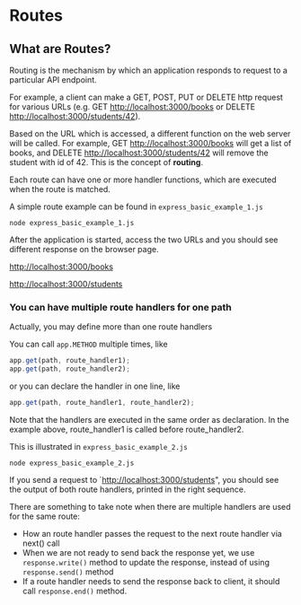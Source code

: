 # Routes

## What are Routes?

Routing is the mechanism by which an application responds to request to a particular API endpoint.

For example, a client can make a GET, POST, PUT or DELETE http request for various URLs \(e.g. GET [http://localhost:3000/books](http://localhost:3000/books) or DELETE [http://localhost:3000/students/42](http://localhost:3000/students/42)\).

Based on the URL which is accessed, a different function on the web server will be called. For example, GET [http://localhost:3000/books](http://localhost:3000/books) will get a list of books, and DELETE [http://localhost:3000/students/42](http://localhost:3000/students/42) will remove the student with id of 42. This is the concept of **routing**.

Each route can have one or more handler functions, which are executed when the route is matched.

A simple route example can be found in `express_basic_example_1.js`

```text
node express_basic_example_1.js
```

After the application is started, access the two URLs and you should see different response on the browser page.

[http://localhost:3000/books](http://localhost:3000/books)

[http://localhost:3000/students](http://localhost:3000/students)

### You can have multiple route handlers for one path

Actually, you may define more than one route handlers

You can call `app.METHOD` multiple times, like

```javascript
app.get(path, route_handler1);
app.get(path, route_handler2);
```

or you can declare the handler in one line, like

```javascript
app.get(path, route_handler1, route_handler2);
```

Note that the handlers are executed in the same order as declaration. In the example above, route\_handler1 is called before route\_handler2.

This is illustrated in `express_basic_example_2.js`

```text
node express_basic_example_2.js
```

If you send a request to \`[http://localhost:3000/students](http://localhost:3000/students)", you should see the output of both route handlers, printed in the right sequence.

There are something to take note when there are multiple handlers are used for the same route:

* How an route handler passes the request to the next route handler via next\(\) call
* When we are not ready to send back the response yet, we use `response.write()` method to update the response, instead of using `response.send()` method
* If a route handler needs to send the response back to client, it should call `response.end()` method.


